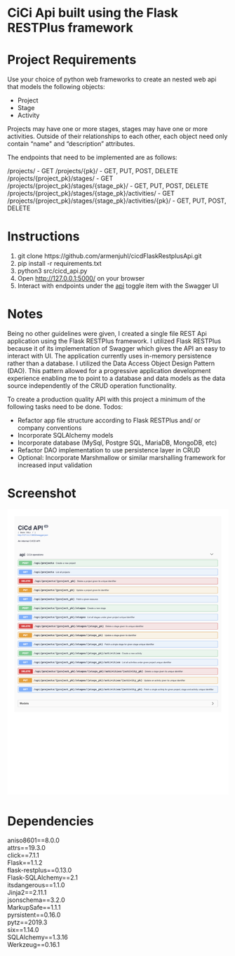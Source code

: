 # CiCi Api built using the Flask RESTPlus framework
<h1>Project Requirements</h1>

Use your choice of python web frameworks to create an nested web api that models the following objects:

- Project
- Stage
- Activity

Projects may have one or more stages, stages may have one or more activities.
Outside of their relationships to each other, each object need only contain “name" and “description” attributes.

The endpoints that need to be implemented are as follows:

/projects/ - GET
/projects/{pk}/ - GET, PUT, POST, DELETE
/projects/{project_pk}/stages/ - GET
/projects/{project_pk}/stages/{stage_pk}/ - GET, PUT, POST, DELETE
/projects/{project_pk}/stages/{stage_pk}/activities/ - GET
/projects/{project_pk}/stages/{stage_pk}/activities/{pk}/ - GET, PUT, POST, DELETE

<h1>Instructions</h1>
<ol>
  <li>git clone https://github.com/armenjuhl/cicdFlaskRestplusApi.git</li>
  <li>pip install -r requirements.txt</li>
  <li>python3 src/cicd_api.py</li>
  <li>Open <a href="http://127.0.0.1:5000/">http://127.0.0.1:5000/</a> on your browser</li>
  <li>Interact with endpoints under the <a href="#">api</a> toggle item with the Swagger UI</li>
</ol>

<h1>Notes</h1>
Being no other guidelines were given, I created a single file REST Api application using the Flask RESTPlus framework. I utilized Flask RESTPlus because it of its implementation of Swagger which gives the API an easy to interact with UI. The application currently uses in-memory persistence rather than a database. I utilized the Data Access Object Design Pattern (DAO). This pattern allowed for a progressive application development experience enabling me to point to a database and data models as the data source independently of the CRUD operation functionality. 

To create a production quality API with this project a minimum of the following tasks need to be done.
Todos:
<ul>
  <li>Refactor app file structure according to Flask RESTPlus and/ or company conventions</li>
  <li>Incorporate SQLAlchemy models</li>
  <li>Incorporate database (MySql, Postgre SQL, MariaDB, MongoDB, etc)</li>
  <li>Refactor DAO implementation to use persistence layer in CRUD</li>
  <li>Optional: Incorporate Marshmallow or similar marshalling framework for increased input validation</li>
</ul>

<h1>Screenshot</h1>
<img src="https://raw.githubusercontent.com/armenjuhl/cicdFlaskRestplusApi/master/screencapture-127-0-0-1-5000-2020-04-13-08_21_53.jpg"/>

<h1>Dependencies</h1>
<p>
aniso8601==8.0.0<br/>
attrs==19.3.0<br/>
click==7.1.1<br/>
Flask==1.1.2<br/>
flask-restplus==0.13.0<br/>
Flask-SQLAlchemy==2.1<br/>
itsdangerous==1.1.0<br/>
Jinja2==2.11.1<br/>
jsonschema==3.2.0<br/>
MarkupSafe==1.1.1<br/>
pyrsistent==0.16.0<br/>
pytz==2019.3<br/>
six==1.14.0<br/>
SQLAlchemy==1.3.16<br/>
Werkzeug==0.16.1<br/>
</p>
